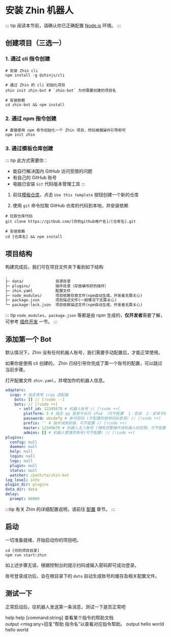 # 安装 Zhin 机器人

::: tip
阅读本节前，请确认你已正确配置 [Node.js](https://nodejs.org/zh-cn) 环境。
:::

## 创建项目（三选一）

### 1. 通过 cli 指令创建

```shell
# 安装 Zhin cli
npm install -g @zhinjs/cli

# 通过 Zhin 的 cli 初始化项目
zhin init zhin-bot # `zhin-bot` 为你需要创建的项目名

# 安装依赖
cd zhin-bot && npm install
```
### 2. 通过 npm 指令创建

```shell
# 直接使用 npm 命令初始化一个 Zhin 项目，然后根据操作引导即可
npm init zhin
```

### 3. 通过模板仓库创建

::: tip
此方式需要你：

- 能自行解决国内 GitHub 访问受限的问题
- 有自己的 GitHub 账号
- 电脑已安装 `Git` 代码版本管理工具
:::

1. 前往[模板仓库](https://github.com/zhinjs/boilerplate)，点击 `Use this template` 按钮创建一个新的仓库

2. 使用 `git` 命令拉取 GitHub 仓库的代码到本地，并安装依赖

```shell
# 拉取仓库代码
git clone https://gitbub.com/[你的github用户名]/[仓库名].git

# 安装依赖
cd [仓库名] && npm install
```
## 项目结构

构建完成后，我们可在项目文件夹下看到如下结构

```tex
.
├─ data/              资源目录
├─ plugins/           插件目录（存放编写好的插件）
├─ zhin.yaml          配置文件
├─ node_modules/      项目依赖存放文件(npm自动生成，开发者无需关心)
├─ package.json       项目描述文件(一般情况下无需关心)
└─ package-lock.json  项目依赖描述文件(npm自动生成，开发者无需关心)
```

::: tip
`node_modules`、`package.json` 等都是由 npm 生成的，**仅开发者**需要了解，可参考 [插件开发](/plugin/start) 一节。
:::


## 添加第一个 Bot

默认情况下，Zhin 没有任何机器人账号，我们需要手动配置后，才能正常使用。

如果你是使用 cli 创建的， Zhin 已经引导你完成了第一个账号的配置，可以跳过当前步骤。

打开配置文件 `zhin.yaml`，并增加你的机器人信息。

```yaml
adapters: 
  icqq: # 指定使用 icqq 适配器
    bots: [] // [!code --]
    bots: // [!code ++]
      - self_id: 12345678 # 机器人账号 // [!code ++]
        platform: 5 # 指定 qq 登录平台为 iPad （可不配置  1：安卓  2：安卓平板  3：手表  4：苹果电脑  5：苹果平板） // [!code ++]
        password: abcdefg # 账号密码 (不配置则使用扫码登录) // [!code ++]
        prefix: '' # 指令调用前缀，可不配置 // [!code ++]
        master: 12345678 # 机器人主人账号 (拥有完整操作该机器人的权限，可不配置) // [!code ++]
        admins: [] # 机器人管理员账号(可不配置) // [!code ++]
plugins:
  config: null
  daemon: null
  help: null
  login: null
  logs: null
  plugin: null
  status: null
  watcher: /path/to/zhin-bot
log_level: info
plugin_dir: plugins
data_dir: data
delay:
  prompt: 60000
```
:::tip
有关 Zhin 的详细配置说明，请前往 [配置](/config/common) 章节。
:::

## 启动

一切准备就绪，开始启动你的项目吧。

```shell
cd [你的项目目录]
npm run start:zhin
```

如上述步骤无误，根据控制台的提示扫码或输入密码即可成功登录。

账号登录成功后，会在根目录下的 `data` 自动生成账号的缓存及相关配置文件。

## 测试一下

正常启动后，往机器人发送第一条消息，测试一下是否正常吧

<ChatHistory>
  <ChatMsg id="1659488338">help</ChatMsg>
  <ChatMsg id="1689919782">
    help [command:string] 查看某个指令的帮助文档<br/>
    output &lt;msg:any&gt;回复“帮助 指令名”以查看对应指令帮助。
  </ChatMsg>
  <ChatMsg id="1659488338">output hello world</ChatMsg>
  <ChatMsg id="1689919782">hello world</ChatMsg>
</ChatHistory>
